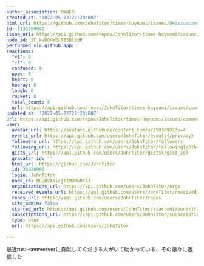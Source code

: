 ```yaml
---
author_association: OWNER
created_at: '2022-05-22T22:20:00Z'
html_url: https://github.com/JohnTitor/times-huyuumi/issues/9#issuecomment-1133999941
id: 1133999941
issue_url: https://api.github.com/repos/JohnTitor/times-huyuumi/issues/9
node_id: IC_kwDOHWEcT85Dl3dF
performed_via_github_app: 
reactions:
  "+1": 0
  "-1": 0
  confused: 0
  eyes: 0
  heart: 0
  hooray: 0
  laugh: 0
  rocket: 0
  total_count: 0
  url: https://api.github.com/repos/JohnTitor/times-huyuumi/issues/comments/1133999941/reactions
updated_at: '2022-05-22T22:20:00Z'
url: https://api.github.com/repos/JohnTitor/times-huyuumi/issues/comments/1133999941
user:
  avatar_url: https://avatars.githubusercontent.com/u/25030997?v=4
  events_url: https://api.github.com/users/JohnTitor/events{/privacy}
  followers_url: https://api.github.com/users/JohnTitor/followers
  following_url: https://api.github.com/users/JohnTitor/following{/other_user}
  gists_url: https://api.github.com/users/JohnTitor/gists{/gist_id}
  gravatar_id: ''
  html_url: https://github.com/JohnTitor
  id: 25030997
  login: JohnTitor
  node_id: MDQ6VXNlcjI1MDMwOTk3
  organizations_url: https://api.github.com/users/JohnTitor/orgs
  received_events_url: https://api.github.com/users/JohnTitor/received_events
  repos_url: https://api.github.com/users/JohnTitor/repos
  site_admin: false
  starred_url: https://api.github.com/users/JohnTitor/starred{/owner}{/repo}
  subscriptions_url: https://api.github.com/users/JohnTitor/subscriptions
  type: User
  url: https://api.github.com/users/JohnTitor

---
```

最近rust-semververに貢献してくださる人がいて助かっている、その諸々に返信した